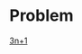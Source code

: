 # Problem

[3n+1](https://uva.onlinejudge.org/index.php?option=com_onlinejudge&Itemid=8&category=3&page=show_problem&problem=36)


